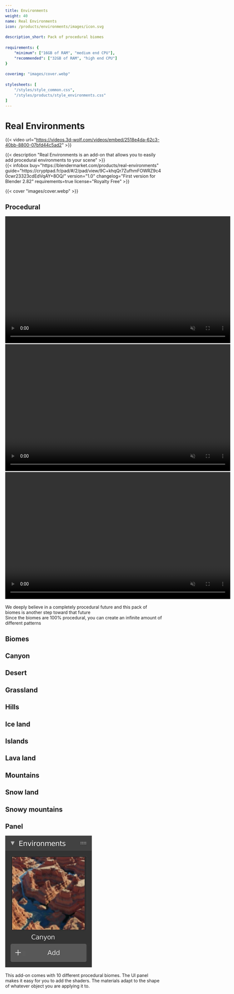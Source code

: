 ```yaml
---
title: Environments
weight: 40
name: Real Environments
icon: /products/environments/images/icon.svg

description_short: Pack of procedural biomes

requirements: {
    "minimum": ["16GB of RAM", "medium end CPU"],
    "recommended": ["32GB of RAM", "high end CPU"]
}

coverimg: "images/cover.webp"

stylesheets: [
    "/styles/style_common.css",
    "/styles/products/style_environments.css"
]
---
```


# Real Environments

{{< video url="https://videos.3d-wolf.com/videos/embed/2518e4da-62c3-40bb-8800-07bfd44c5ad2" >}}

<div class="space"></div>

<div class="halfpage">
    <div class="column">
	{{< description "Real Environments is an add-on that allows you to easily add procedural environments to your scene" >}}
    </div>
    <div class="column">
	{{< infobox
	    buy="https://blendermarket.com/products/real-environments"
	    guide="https://cryptpad.fr/pad/#/2/pad/view/9C+khqQr7ZufhmFOWRZ9c40cwr23323cdEdVqAY+8OQ/"
	    version="1.0"
	    changelog="First version for Blender 2.82"
        requirements=true
	    license="Royalty Free"
	>}}
    </div>
</div>


<div class="space"></div>

{{< cover "images/cover.webp" >}}

## Procedural
<div class="videos">
    <video width="720" height="405" autoplay muted loop>
        <source src="images/location.webm" type="video/webm">
    </video>
    <video width="720" height="405" autoplay muted loop>
        <source src="images/rotation.webm" type="video/webm">
    </video>
    <video width="720" height="405" autoplay muted loop>
        <source src="images/scale.webm" type="video/webm">
    </video>
    <p>We deeply believe in a completely procedural future and this pack of biomes is another step toward that future<br>Since the biomes are 100% procedural, you can create an infinite amount of different patterns</p>
</div>

<div class="space"></div>

## Biomes
<div class="fadeleft fadecol1">
    <div class="fadeimgleft" style="background-image: url('images/canyon.webp');"></div>
    <div class="fadetextleft">
        <h2>Canyon</h2>
    </div>
</div>
<div class="faderight fadecol2">
    <div class="fadeimgright" style="background-image: url('images/desert.webp');"></div>
    <div class="fadetextright">
        <h2>Desert</h2>
    </div>
</div>
<div class="fadeleft fadecol3">
    <div class="fadeimgleft" style="background-image: url('images/grassland.webp');"></div>
    <div class="fadetextleft">
        <h2>Grassland</h2>
    </div>
</div>
<div class="faderight fadecol4">
    <div class="fadeimgright" style="background-image: url('images/hills.webp');"></div>
    <div class="fadetextright">
        <h2>Hills</h2>
    </div>
</div>
<div class="fadeleft fadecol5">
    <div class="fadeimgleft" style="background-image: url('images/ice.webp');"></div>
    <div class="fadetextleft">
        <h2>Ice land</h2>
    </div>
</div>
<div class="faderight fadecol6">
    <div class="fadeimgright" style="background-image: url('images/islands.webp');"></div>
    <div class="fadetextright">
        <h2>Islands</h2>
    </div>
</div>
<div class="fadeleft fadecol7">
    <div class="fadeimgleft" style="background-image: url('images/lava.webp');"></div>
    <div class="fadetextleft">
        <h2>Lava land</h2>
    </div>
</div>
<div class="faderight fadecol8">
    <div class="fadeimgright" style="background-image: url('images/mountains.webp');"></div>
    <div class="fadetextright">
        <h2>Mountains</h2>
    </div>
</div>
<div class="fadeleft fadecol9">
    <div class="fadeimgleft" style="background-image: url('images/snow.webp');"></div>
    <div class="fadetextleft">
        <h2>Snow land</h2>
    </div>
</div>
<div class="faderight fadecol10">
    <div class="fadeimgright" style="background-image: url('images/snowy_mountains.webp');"></div>
    <div class="fadetextright">
        <h2>Snowy mountains</h2>
    </div>
</div>

<div class="space"></div>

<h2>Panel</h2>
<div class="halfpage">
    <div class="column panel">
        <img class="panels" src="images/panel.webp">
    </div>
    <div class="column desc">
        <p>This add-on comes with 10 different procedural biomes. The UI panel makes it easy for you to add the shaders. The materials adapt to the shape of whatever object you are applying it to.</p>
    </div>
</div>
